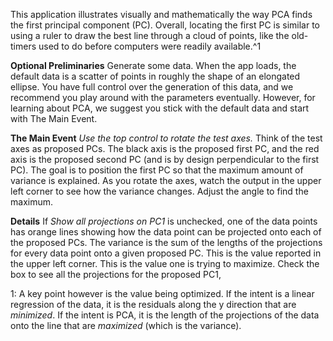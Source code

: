 This application illustrates visually and mathematically the way PCA finds the first principal component (PC).  Overall, locating the first PC is similar to using a ruler to draw the best line through a cloud of points, like the old-timers used to do before computers were readily available.^1

**Optional Preliminaries**  Generate some data.  When the app loads, the default data is a scatter of points in roughly the shape of an elongated ellipse.  You have full control over the generation of this data, and we recommend you play around with the parameters eventually.  However, for learning about PCA, we suggest you stick with the default data and start with The Main Event.

**The Main Event**  *Use the top control to rotate the test axes.*  Think of the test axes as proposed PCs.  The black axis is the proposed first PC, and the red axis is the proposed second PC (and is by design perpendicular to the first PC). The goal is to position the first PC so that the maximum amount of variance is explained. As you rotate the axes, watch the output in the upper left corner to see how the variance changes.  Adjust the angle to find the maximum.

**Details** If *Show all projections on PC1* is unchecked, one of the data points has orange lines showing how the data point can be projected onto each of the proposed PCs.  The variance is the sum of the lengths of the projections for every data point onto a given proposed PC.  This is the value reported in the upper left corner.  This is the value one is trying to maximize.  Check the box to see all the projections for the proposed PC1,

1: A key point however is the value being optimized.  If the intent is a linear regression of the data, it is the residuals along the y direction that are *minimized*.  If the intent is PCA, it is the length of the projections of the data onto the line that are *maximized* (which is the variance).
